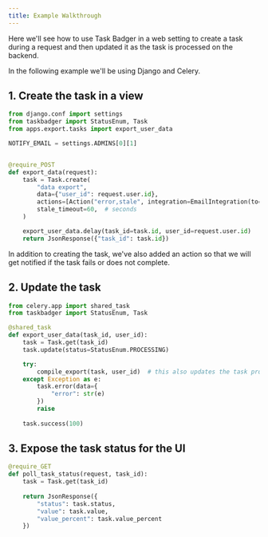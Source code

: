 ```yaml
---
title: Example Walkthrough
---
```


Here we'll see how to use Task Badger in a web setting to create a task during a request
and then updated it as the task is processed on the backend.

In the following example we'll be using Django and Celery.

## 1. Create the task in a view

```python title="views.py"
from django.conf import settings
from taskbadger import StatusEnum, Task
from apps.export.tasks import export_user_data

NOTIFY_EMAIL = settings.ADMINS[0][1]


@require_POST
def export_data(request):
    task = Task.create(
        "data export",
        data={"user_id": request.user.id},
        actions=[Action("error,stale", integration=EmailIntegration(to=NOTIFY_EMAIL))],
        stale_timeout=60,  # seconds
    )

    export_user_data.delay(task_id=task.id, user_id=request.user.id)
    return JsonResponse({"task_id": task.id})
```

In addition to creating the task, we've also added an action so that we will get notified if the task
fails or does not complete.

## 2. Update the task 

```python title="tasks.py"
from celery.app import shared_task
from taskbadger import StatusEnum, Task

@shared_task
def export_user_data(task_id, user_id):
    task = Task.get(task_id)
    task.update(status=StatusEnum.PROCESSING)

    try:
        compile_export(task, user_id)  # this also updates the task progress
    except Exception as e:
        task.error(data={
            "error": str(e)
        })
        raise
    
    task.success(100)
```

## 3. Expose the task status for the UI

```python title="views.py"
@require_GET
def poll_task_status(request, task_id):
    task = Task.get(task_id)
    
    return JsonResponse({
        "status": task.status,
        "value": task.value,
        "value_percent": task.value_percent
    })
```
